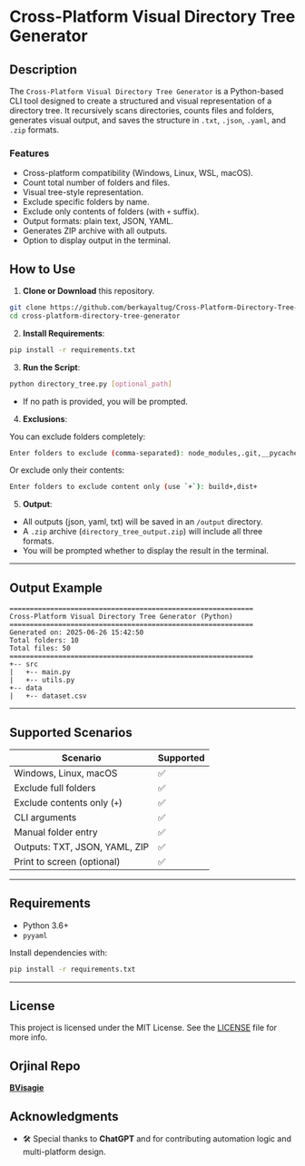 # Cross-Platform Visual Directory Tree Generator

## Description

The `Cross-Platform Visual Directory Tree Generator` is a Python-based CLI tool designed to create a structured and visual representation of a directory tree. It recursively scans directories, counts files and folders, generates visual output, and saves the structure in `.txt`, `.json`, `.yaml`, and `.zip` formats.

### Features

- Cross-platform compatibility (Windows, Linux, WSL, macOS).
- Count total number of folders and files.
- Visual tree-style representation.
- Exclude specific folders by name.
- Exclude only contents of folders (with `+` suffix).
- Output formats: plain text, JSON, YAML.
- Generates ZIP archive with all outputs.
- Option to display output in the terminal.

## How to Use

1. **Clone or Download** this repository.

```bash
git clone https://github.com/berkayaltug/Cross-Platform-Directory-Tree-Generator.git
cd cross-platform-directory-tree-generator
```

2. **Install Requirements**:

```bash
pip install -r requirements.txt
```

3. **Run the Script**:

```bash
python directory_tree.py [optional_path]
```

- If no path is provided, you will be prompted.

4. **Exclusions**:

You can exclude folders completely:
```bash
Enter folders to exclude (comma-separated): node_modules,.git,__pycache__
```

Or exclude only their contents:
```bash
Enter folders to exclude content only (use `+`): build+,dist+
```

5. **Output**:
- All outputs (json, yaml, txt) will be saved in an `/output` directory.
- A `.zip` archive (`directory_tree_output.zip`) will include all three formats.
- You will be prompted whether to display the result in the terminal.

---

## Output Example

```
============================================================
Cross-Platform Visual Directory Tree Generator (Python)
============================================================
Generated on: 2025-06-26 15:42:50
Total folders: 10
Total files: 50
============================================================
+-- src
|   +-- main.py
|   +-- utils.py
+-- data
|   +-- dataset.csv
```

---

## Supported Scenarios

| Scenario | Supported |
|---------|-----------|
| Windows, Linux, macOS | ✅ |
| Exclude full folders | ✅ |
| Exclude contents only (`+`) | ✅ |
| CLI arguments | ✅ |
| Manual folder entry | ✅ |
| Outputs: TXT, JSON, YAML, ZIP | ✅ |
| Print to screen (optional) | ✅ |

---

## Requirements

- Python 3.6+
- `pyyaml`

Install dependencies with:
```bash
pip install -r requirements.txt
```

---

## License

This project is licensed under the MIT License. See the [LICENSE](LICENSE) file for more info.

## Orjinal Repo

[**BVisagie**](https://github.com/BVisagie/windows-visual-directory-tree-generator)

## Acknowledgments

- 🛠️ Special thanks to **ChatGPT** and for contributing automation logic and multi-platform design.
